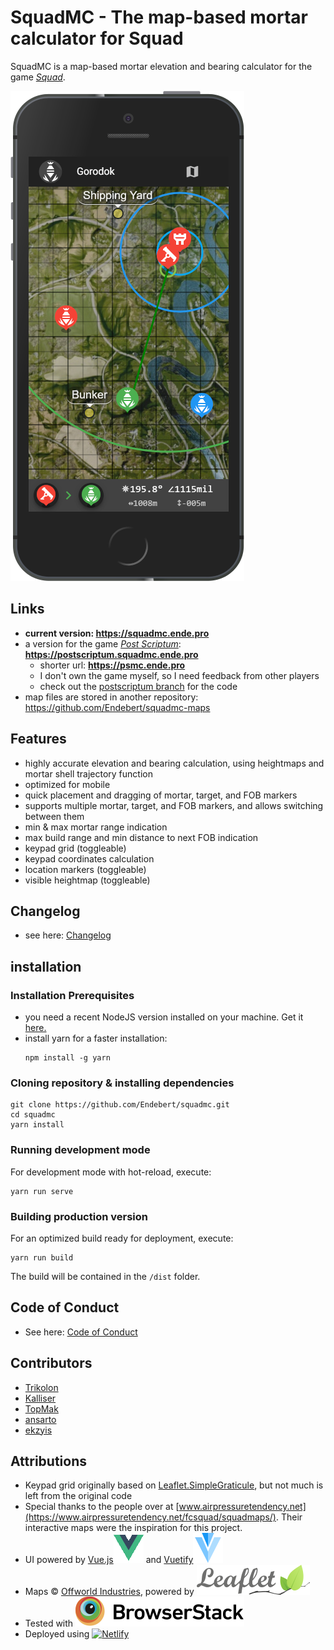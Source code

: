 # SquadMC - The map-based mortar calculator for Squad

SquadMC is a map-based mortar elevation and bearing calculator for the game [*Squad*](http://joinsquad.com/).

![IPhone 5 Screenshot](./public/img/iphone_screenshot.png)

## Links

 * **current version: https://squadmc.ende.pro**
 * a version for the game [*Post Scriptum*](http://postscriptumgame.com/): **https://postscriptum.squadmc.ende.pro**
   * shorter url: **https://psmc.ende.pro**
   * I don't own the game myself, so I need feedback from other players
   * check out the [postscriptum branch](https://github.com/Endebert/squadmc/tree/postscriptum) for the code
 * map files are stored in another repository: https://github.com/Endebert/squadmc-maps
## Features
 * highly accurate elevation and bearing calculation, using heightmaps and mortar shell trajectory function
 * optimized for mobile
 * quick placement and dragging of mortar, target, and FOB markers
 * supports multiple mortar, target, and FOB markers, and allows switching between them
 * min & max mortar range indication
 * max build range and min distance to next FOB indication
 * keypad grid (toggleable)
 * keypad coordinates calculation
 * location markers (toggleable)
 * visible heightmap (toggleable)

## Changelog
 * see here: [Changelog](CHANGELOG.md)

## installation

### Installation Prerequisites

 * you need a recent NodeJS version installed on your machine. Get it [here.](https://nodejs.org/en/)
 * install yarn for a faster installation:
   ```
   npm install -g yarn
   ```

### Cloning repository & installing dependencies

```
git clone https://github.com/Endebert/squadmc.git
cd squadmc
yarn install
```

### Running development mode

For development mode with hot-reload, execute:
```
yarn run serve
```

### Building production version

For an optimized build ready for deployment, execute:
```
yarn run build
```
The build will be contained in the `/dist` folder.

## Code of Conduct
 * See here: [Code of Conduct](CODE_OF_CONDUCT.md)

## Contributors
 * [Trikolon](https://github.com/Trikolon)
 * [Kalliser](https://github.com/Kalliser)
 * [TopMak](https://github.com/TopMak)
 * [ansarto](https://github.com/ansarto)
 * [ekzyis](https://github.com/ekzyis)

## Attributions
 * Keypad grid originally based on [Leaflet.SimpleGraticule](https://github.com/ablakey/Leaflet.SimpleGraticule), but not much is left from the original code
 * Special thanks to the people over at [www.airpressuretendency.net](https://www.airpressuretendency.net/fcsquad/squadmaps/). Their interactive maps were the inspiration for this project.
 * UI powered by [Vue.js![Vue.js](./public/img/logos/logo_vuejs.png)](https://vuejs.org/) and [Vuetify![Vue.js](./public/img/logos/logo_vuetify.png)](http://vuetifyjs.com/)
 * Maps © [Offworld Industries](http://joinsquad.com/), powered by [![Leaflet](./public/img/logos/logo_leaflet.png)](https://leafletjs.com/)
 * Tested with [![BrowserStack](./public/img/logos/logo_browserstack.png)](https://www.browserstack.com/)
 * Deployed using [![Netlify](https://cdn.netlify.com/15ecf59b59c9d04b88097c6b5d2c7e8a7d1302d0/1b6d6/img/press/logos/full-logo-light.svg)](https://www.netlify.com)
